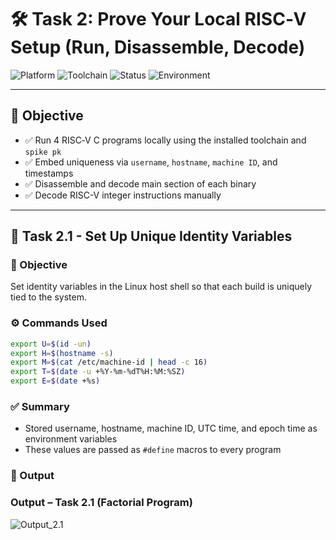 # 🛠️ Task 2: Prove Your Local RISC‑V Setup (Run, Disassemble, Decode)

![Platform](https://img.shields.io/badge/Platform-VirtualBox-orange)
![Toolchain](https://img.shields.io/badge/Toolchain-RISC--V-blue)
![Status](https://img.shields.io/badge/Status-In%20Progress-yellow)
![Environment](https://img.shields.io/badge/Environment-Ubuntu%2022.04-yellow)

---

## 🎯 Objective

* ✅ Run 4 RISC‑V C programs locally using the installed toolchain and `spike pk`
* ✅ Embed uniqueness via `username`, `hostname`, `machine ID`, and timestamps
* ✅ Disassemble and decode main section of each binary
* ✅ Decode RISC-V integer instructions manually

---

## 🧩 Task 2.1 - Set Up Unique Identity Variables

### 🎯 Objective

Set identity variables in the Linux host shell so that each build is uniquely tied to the system.

### ⚙️ Commands Used

```bash
export U=$(id -un)
export H=$(hostname -s)
export M=$(cat /etc/machine-id | head -c 16)
export T=$(date -u +%Y-%m-%dT%H:%M:%SZ)
export E=$(date +%s)
```

### ✅ Summary

* Stored username, hostname, machine ID, UTC time, and epoch time as environment variables
* These values are passed as `#define` macros to every program

### 🔴 Output
### Output – Task 2.1 (Factorial Program)

![Output_2.1](https://github.com/user-attachments/assets/d7a00437-74e4-4591-b7c3-5c4c911bc8a5)

